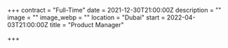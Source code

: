 +++
contract = "Full-Time"
date = 2021-12-30T21:00:00Z
description = ""
image = ""
image_webp = ""
location = "Dubai"
start = 2022-04-03T21:00:00Z
title = "Product Manager"

+++
